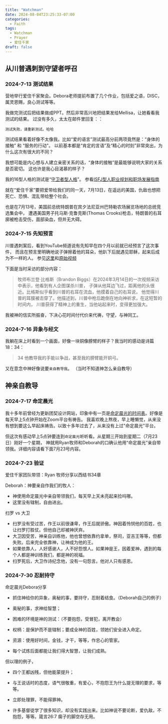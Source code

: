 ```yaml
---
title: "Watchman"
date: 2024-08-04T23:25:33-07:00
categories:
  - Faith
tags:
  - Watchman
  - Prayer
  - 爱住千家
draft: false
---
```


## 从川普遇刺到守望者呼召
### 2024-7-13 测试结果
营地举行爱住千家聚会。Debora老师提前布置了几个作业，包括爱之语，DISC，属灵恩赐，良心测试等等。

我做完测试后把结果做成PPT。然后非常高兴地把结果发给Mellisa，让她看看我测试的结果。
过没有多久，太太在邮件里回复：：
```
测试失败，请重新测试。哈哈
```

测试结果看着好像不太像我。比如“爱的语言”测试最高分前两项竟然是：“身体的接触” 和 “服务的行动"。 
以前基本都是“肯定的言语”及“精心的时刻”非常突出，为什么这次有很大的不同？ 

我想可能是内心想与人建立亲密关系的话，“身体的接触”是最能够说明大家的关系是否密切。 这也许是我心目渴慕的样子？

我的16型人格的测试是“[守卫者型人格][1]”。 
参看[ISFJ型人职业规划和职场发展指南][2]

就在“爱住千家”要把爱带给我们的同一天，7月13日，在遥远的美国，仇敌也想把死亡、恐惧、混乱带给整个社会。

也是在7月13号，美国前总统特朗普在宾夕法尼亚州巴特勒农场展览场地的总统竞选集会中，
遭遇美国男子托马斯·克鲁克斯(Thomas Crooks)枪击，特朗普的右耳廓被枪击受伤，面部染血，但并无大碍。

### 2024-7-15 先知预言
川普遇刺案后，看到YouTube频道说有先知早在四个月以前就已经预言了这次事件，
而且在预言里明确地说子弹擦着他的耳朵，他趴下后就遇见耶稣，起来后成为不一样的人。 
参见[这里][3]和[原始视频][4]

下面是当时采访的部分内容：
> 牧师布兰登‧比格斯（Brandon Biggs）在2024年3月14日的一次视频采访中表示，他看到有人企图谋杀川普，
子弹从他耳边飞过，距离他的头很近。比格斯似乎看到川普的右耳在流血，他摸着自己的右耳说，
他觉得川普的耳膜被击穿了。他描述到，川普中枪后跪倒在地向神祈求，在这短暂的时间内，
川普获得了精神上的重生，当他站起来时，变得更加强大。

我被神的信实所振奋，下决心花时间付代价来代祷，守望，与神同工。

### 2024-7-16 异象与经文
我躺在床上时看到一个画面，好像一块铜像膀臂的样子？我当时的感动是诗篇18：34：
> 34 他教导我的手能以争战，甚至我的膀臂能开铜弓。

又在意念中神好像说要`亲自教导我`。 （当时不知道神怎么亲自教导）

## 神亲自教导
### 2024-7-17 命定晨光
我十多年前曾经为更新团契设计网站，印象中有一页是[命定晨光的时间表][5]。好像是每天早上5点钟开始在Zoom平台有祷告。
我喜欢晚上熬夜，早上睡懒觉，从来没有想到要这么早起床祷告。以致十多年过去了，从来没有上过"命定晨光"平台。

但这次有感动早上5点钟要连到`命定晨光`听听看。从星期三开始到星期二（7月23日）刚好一个星期，
神就用Ryan牧师和Deborah的口确认他用“命定晨光”亲自带领我。详细内容请看下面7月23号内容。

### 2024-7-23 验证
爱住千家团队带领：Ryan 牧师分享以西结书34章

Deborah：神要亲自作我们的牧人：
* 神使用命定晨光中亲自带领我们，每天早上天未亮起来捡吗哪。
* 这里没有辖制，自由进出。

扫罗 vs 大卫  
* 扫罗没有受过苦，作王以前很谦卑，作王后就骄傲。神因着怜悯他的百姓，也让扫罗打胜仗。但他自己却被神厌弃。
* 大卫因受苦，神亲自训练他，他也曾想依靠约拿单，祭司，亚吉王等等，但都失败。后来完全依靠神，让神成为他的王。
* 如果依靠人，人好感谢人，人不好怨恨人。如果神是王，因着爱神，遇到的每个人都是神训练我们，都是神的祝福。
* 扫罗死后，大卫作诗纪念他，没有一句怨言。他对人只有感恩。

### 2024-7-30 忍耐持守
命定晨光Debora分享
* 抓住神给你的异象，奥秘的事，要持守，忍耐着结食。（Deborah自己的例子）
* 奥秘的事，求神给智慧；
* 困难的环境是神的测试：（不要抱怨，受冒犯，离开教会）

* 权柄：是保护而不是辖制；要成全神的百姓，领她们安全进入命定。
* 资源：使用好时间，金钱，才干，等等，作忠心的管家。
* 每个试炼后面都能让我们得大智慧，让我们成熟。

但以理的例子，
* 四个王都凶残，但他能蒙提升；
* 与王说话时的态度，语气很敬重，有爱心，不抱怨王为什么提无理的要求，等等。

* 立即处理罪，不能得罪神。
* 许多基督徒学了很多知识，却没有实践出来。比如神说不要论断，爱仇敌，不抱怨，等等。箴言26:7 瘸子的脚空存无用。

[1]: <https://baike.baidu.com/item/%E5%AE%88%E5%8D%AB%E8%80%85%E5%9E%8B%E4%BA%BA%E6%A0%BC/60186971>
[2]: <https://www.linkedin.com/pulse/mbtiisfj%E5%9E%8B%E4%BA%BA%E8%81%8C%E4%B8%9A%E8%A7%84%E5%88%92%E5%92%8C%E8%81%8C%E5%9C%BA%E5%8F%91%E5%B1%95%E6%8C%87%E5%8D%97-emily-dong/>
[3]: https://www.youtube.com/watch?v=FCGfE9yMnXc
[4]: https://www.youtube.com/watch?v=Ey0qVzG8_vU&t=660s
[5]: https://www.renewalfamily.org/awaken-cn
